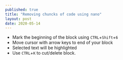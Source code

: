 ```yaml
---
published: true
title: "Removing chuncks of code using nano"
layout: post
date: 2020-05-14
---
```


- Mark the beginning of the block using `CTRL`+`Shift`+`6` 
- Move cursor with arrow keys to end of your block 
- Selected text will be highlighted
- Use `CTRL`+`K` to cut/delete block.
